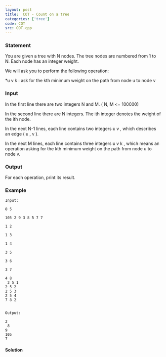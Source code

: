 ```yaml
---
layout: post
title:  COT - Count on a tree
categories: ['tree']
code: COT
src: COT.cpp
---
```


### **Statement**

You are given a tree with N nodes. The tree nodes are numbered from 1
to N. Each node has an integer weight.

We will ask you to perform the following operation:

  *u v k : ask for the kth minimum weight on the path from node u to node v

### Input

In the first line there are two integers N and M. ( N, M <=
100000)

In the second line there are N integers. The ith integer denotes the
weight of the ith node.

In the next N-1 lines, each line contains two integers u v , which
describes an edge ( u , v ).

In the next M lines, each line contains three integers u v k ,
which means an operation asking for the kth minimum weight on the path from
node u to node v.

### Output

For each operation, print its result.

### Example

    
    
    Input:
    8 5
    105 2 9 3 8 5 7 7
    1 2
    1 3
    1 4
    3 5
    3 6
    3 7
    4 8  
     2 5 1  
    2 5 2  
    2 5 3  
    2 5 4  
    7 8 2 
    
    
    Output:
    2  
     8  
    9  
    105  
    7 



#### **Solution**



